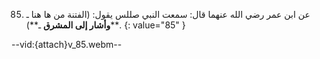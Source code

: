85. عن ابن عمر رضي الله عنهما قال: سمعت النبي صللس يقول: (الفتنة من ها هنا ـ **وأشار إلى المشرق** ـ**)**.
{: value="85" }

--vid:{attach}v_85.webm--
